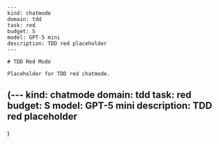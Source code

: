 ```chatmode
---
kind: chatmode
domain: tdd
task: red
budget: S
model: GPT-5 mini
description: TDD red placeholder
---

# TDD Red Mode

Placeholder for TDD red chatmode.

```
(---
kind: chatmode
domain: tdd
task: red
budget: S
model: GPT-5 mini
description: TDD red placeholder
---
)
